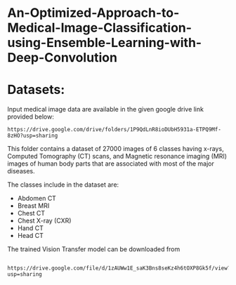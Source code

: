 # An-Optimized-Approach-to-Medical-Image-Classification-using-Ensemble-Learning-with-Deep-Convolution

# **Datasets:**

Input medical image data are available in the given google drive link provided below:
  
    https://drive.google.com/drive/folders/1P9QdLnR8ioDUbH5931a-ETPQ9Mf-8zHO?usp=sharing
      
  This folder contains a  dataset of 27000 images of 6 classes having x-rays, Computed Tomography (CT) scans, and Magnetic resonance imaging (MRI) images of human body parts that are associated with most of the major diseases.

   The classes include in the dataset are:
* Abdomen CT
* Breast MRI
* Chest CT 
*  Chest X-ray (CXR)
*  Hand CT
*  Head CT
      
The trained Vision Transfer model can be downloaded from

     https://drive.google.com/file/d/1zAUWw1E_saK3Bns8seKz4h6tOXP8Gk5f/view?usp=sharing
 
